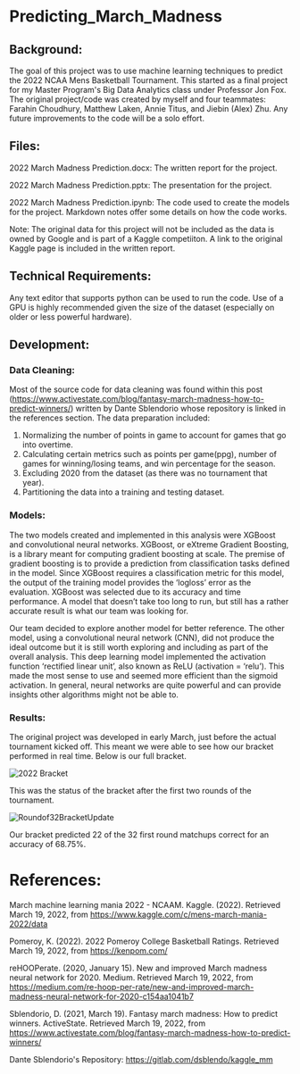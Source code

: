 # Predicting_March_Madness

## Background: 

The goal of this project was to use machine learning techniques to predict the 2022 NCAA Mens Basketball Tournament. This started as a final project for my Master Program's Big Data Analytics class under Professor Jon Fox. The original project/code was created by myself and four teammates: Farahin Choudhury, Matthew Laken, Annie Titus, and Jiebin (Alex) Zhu. Any future improvements to the code will be a solo effort. 

## Files:

2022 March Madness Prediction.docx: The written report for the project.

2022 March Madness Prediction.pptx: The presentation for the project.

2022 March Madness Prediction.ipynb: The code used to create the models for the project. Markdown notes offer some details on how the code works.

Note: The original data for this project will not be included as the data is owned by Google and is part of a Kaggle competiiton. A link to the original Kaggle page is included in the written report. 

## Technical Requirements:

Any text editor that supports python can be used to run the code. Use of a GPU is highly recommended given the size of the dataset (especially on older or less powerful hardware).

## Development:

### Data Cleaning:

Most of the source code for data cleaning was found within this post (https://www.activestate.com/blog/fantasy-march-madness-how-to-predict-winners/) written by Dante Sblendorio whose repository is linked in the references section. The data preparation included:

1.	Normalizing the number of points in game to account for games that go into overtime.
2.	Calculating certain metrics such as points per game(ppg), number of games for winning/losing teams, and win percentage for the season.
3.	Excluding 2020 from the dataset (as there was no tournament that year).
4.	Partitioning the data into a training and testing dataset. 

### Models:

The two models created and implemented in this analysis were XGBoost and convolutional neural networks. XGBoost, or eXtreme Gradient Boosting, is a library meant for computing gradient boosting at scale. The premise of gradient boosting is to provide a prediction from classification tasks defined in the model. Since XGBoost requires a classification metric for this model, the output of the training model provides the ‘logloss’ error as the evaluation. XGBoost was selected due to its accuracy and time performance. A model that doesn’t take too long to run, but still has a rather accurate result is what our team was looking for.

Our team decided to explore another model for better reference. The other model, using a convolutional neural network (CNN), did not produce the ideal outcome but it is still worth exploring and including as part of the overall analysis. This deep learning model implemented the activation function ‘rectified linear unit’, also known as ReLU (activation = ‘relu’). This made the most sense to use and seemed more efficient than the sigmoid activation. In general, neural networks are quite powerful and can provide insights other algorithms might not be able to.


### Results:

The original project was developed in early March, just before the actual tournament kicked off. This meant we were able to see how our bracket performed in real time. Below is our full bracket.

![2022 Bracket](https://user-images.githubusercontent.com/87530934/213572570-141bab54-6cd6-4eda-a1de-3a2914711608.png)

This was the status of the bracket after the first two rounds of the tournament. 

![Roundof32BracketUpdate](https://user-images.githubusercontent.com/87530934/214110814-b964af67-e896-4316-872a-da8a30752e0b.png)

Our bracket predicted 22 of the 32 first round matchups correct for an accuracy of 68.75%.

# References:

March machine learning mania 2022 - NCAAM. Kaggle. (2022). Retrieved March 19, 2022, from https://www.kaggle.com/c/mens-march-mania-2022/data

Pomeroy, K. (2022). 2022 Pomeroy College Basketball Ratings. Retrieved March 19, 2022, from https://kenpom.com/

reHOOPerate. (2020, January 15). New and improved March madness neural network for 2020. Medium. Retrieved March 19, 2022, from https://medium.com/re-hoop-per-rate/new-and-improved-march-madness-neural-network-for-2020-c154aa1041b7

Sblendorio, D. (2021, March 19). Fantasy march madness: How to predict winners. ActiveState. Retrieved March 19, 2022, from https://www.activestate.com/blog/fantasy-march-madness-how-to-predict-winners/ 

Dante Sblendorio's Repository: https://gitlab.com/dsblendo/kaggle_mm



